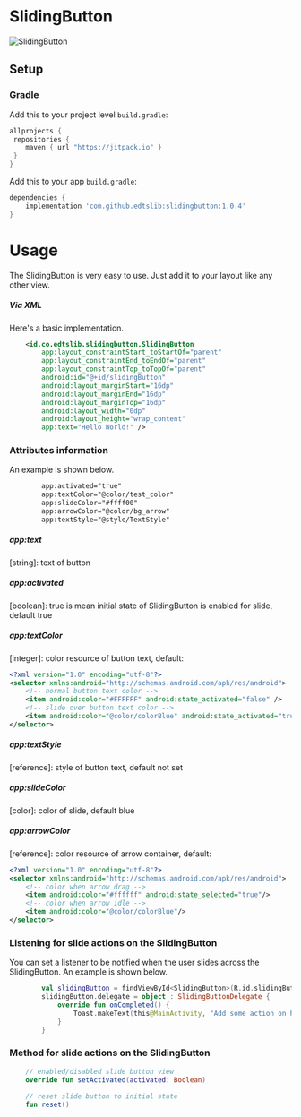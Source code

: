 # SlidingButton

![SlidingButton](https://i.ibb.co/JFvj2P5/Screen-Shot-2021-08-21-at-12-54-13.png)
## Setup 
### Gradle

Add this to your project level `build.gradle`:
```groovy
allprojects {
 repositories {
    maven { url "https://jitpack.io" }
 }
}
```
Add this to your app `build.gradle`:
```groovy
dependencies {
    implementation 'com.github.edtslib:slidingbutton:1.0.4'
}
```
# Usage

The SlidingButton is very easy to use. Just add it to your layout like any other view.
##### Via XML

Here's a basic implementation.

```xml
    <id.co.edtslib.slidingbutton.SlidingButton
        app:layout_constraintStart_toStartOf="parent"
        app:layout_constraintEnd_toEndOf="parent"
        app:layout_constraintTop_toTopOf="parent"
        android:id="@+id/slidingButton"
        android:layout_marginStart="16dp"
        android:layout_marginEnd="16dp"
        android:layout_marginTop="16dp"
        android:layout_width="0dp"
        android:layout_height="wrap_content"
        app:text="Hello World!" />
```
### Attributes information

An example is shown below.

```xml
        app:activated="true"
        app:textColor="@color/test_color"
        app:slideColor="#ffff00"
        app:arrowColor="@color/bg_arrow"
        app:textStyle="@style/TextStyle"
```

##### _app:text_
[string]: text of button

##### _app:activated_
[boolean]: true is mean initial state of SlidingButton is enabled for slide, default true

##### _app:textColor_
[integer]: color resource of button text, default: 

```xml
<?xml version="1.0" encoding="utf-8"?>
<selector xmlns:android="http://schemas.android.com/apk/res/android">
    <!-- normal button text color -->
    <item android:color="#FFFFFF" android:state_activated="false" />
    <!-- slide over button text color -->
    <item android:color="@color/colorBlue" android:state_activated="true" />
</selector>
```

##### _app:textStyle_
[reference]: style of button text, default not set

##### _app:slideColor_
[color]: color of slide, default blue

##### _app:arrowColor_
[reference]: color resource of arrow container, default:

```xml
<?xml version="1.0" encoding="utf-8"?>
<selector xmlns:android="http://schemas.android.com/apk/res/android">
    <!-- color when arrow drag -->
    <item android:color="#ffffff" android:state_selected="true"/>
    <!-- color when arrow idle -->
    <item android:color="@color/colorBlue"/>
</selector>
```

### Listening for slide actions on the SlidingButton

You can set a listener to be notified when the user slides across the SlidingButton. An example is shown below.

```kotlin
        val slidingButton = findViewById<SlidingButton>(R.id.slidingButton)
        slidingButton.delegate = object : SlidingButtonDelegate {
            override fun onCompleted() {
                Toast.makeText(this@MainActivity, "Add some action on here", Toast.LENGTH_SHORT).show()
            }
        }
```
### Method for slide actions on the SlidingButton


```kotlin
    // enabled/disabled slide button view
    override fun setActivated(activated: Boolean)
    
    // reset slide button to initial state 
    fun reset()
```






